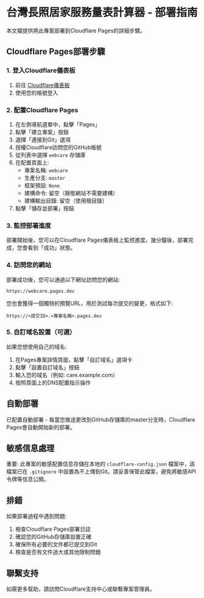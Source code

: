 # 台灣長照居家服務量表計算器 - 部署指南

本文檔提供將此專案部署到Cloudflare Pages的詳細步驟。

## Cloudflare Pages部署步驟

### 1. 登入Cloudflare儀表板

1. 前往 [Cloudflare儀表板](https://dash.cloudflare.com/)
2. 使用您的帳號登入

### 2. 配置Cloudflare Pages

1. 在左側導航選單中，點擊「Pages」
2. 點擊「建立專案」按鈕
3. 選擇「連接到Git」選項
4. 授權Cloudflare訪問您的GitHub帳號
5. 從列表中選擇 `webcare` 存儲庫
6. 在配置頁面上:
   - 專案名稱: `webcare`
   - 生產分支: `master`
   - 框架預設: `None`
   - 建構命令: 留空（靜態網站不需要建構）
   - 建構輸出目錄: 留空（使用根目錄）
7. 點擊「儲存並部署」按鈕

### 3. 監控部署進度

部署開始後，您可以在Cloudflare Pages儀表板上監控進度。幾分鐘後，部署完成，您會看到「成功」狀態。

### 4. 訪問您的網站

部署成功後，您可以通過以下網址訪問您的網站:

```
https://webcare.pages.dev
```

您也會獲得一個獨特的預覽URL，用於測試每次提交的變更，格式如下:

```
https://<提交ID>.<專案名稱>.pages.dev
```

### 5. 自訂域名設置（可選）

如果您想使用自己的域名:

1. 在Pages專案詳情頁面，點擊「自訂域名」選項卡
2. 點擊「設置自訂域名」按鈕
3. 輸入您的域名（例如: care.example.com）
4. 按照頁面上的DNS配置指示操作

## 自動部署

已配置自動部署 - 每當您推送更改到GitHub存儲庫的master分支時，Cloudflare Pages會自動開始新的部署。

## 敏感信息處理

重要: 此專案的敏感配置信息存儲在本地的 `cloudflare-config.json` 檔案中，該檔案已在 `.gitignore` 中設置為不上傳到Git。請妥善保管此檔案，避免將敏感API令牌等信息公開。

## 排錯

如果部署過程中遇到問題:

1. 檢查Cloudflare Pages部署日誌
2. 確認您的GitHub存儲庫設置正確
3. 確保所有必要的文件都已提交到Git
4. 檢查是否有文件過大或其他限制問題

## 聯繫支持

如需更多幫助，請訪問Cloudflare支持中心或聯繫專案管理員。 